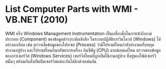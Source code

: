 # List Computer Parts with WMI - VB.NET (2010)

WMI หรือ Windows Management Instrumentation เป็นเครื่องมือในการเข้าถึงองค์ประกอบ (Component) ของข้อมูลต่างๆระดับเชิงลึก ในระบบปฎิบัติการวินโดวส์ (Windows) ได้อย่างละเอียด เช่น ตรวจเช็คข้อมูลของโปรเซส (Process) ว่ามีโปรเซสไหนกำลังทำงานหรือหยุดทำงานอยู่บ้าง และโปรเซสไหนกินทรัพยากรเครื่อง กินซีพียู (CPU) มากน้อยแค่ไหน ตรวจสอบข้อมูลของการเซอร์วิส (Windows Services) เซอร์วิสไหนที่ถูกเปิดใช้งานอยู่บ้าง ที่อยู่ของไฟล์เซอร์วิสนั้นๆ พร้อมกับสั่งเปิดปิดเซอร์วิสแต่ละอันได้อีกด้วยเช่นกัน
